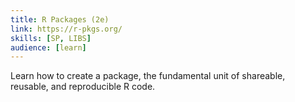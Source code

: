 ```yaml
---
title: R Packages (2e)
link: https://r-pkgs.org/
skills: [SP, LIBS]
audience: [learn]
---
```


Learn how to create a package, the fundamental unit of shareable, reusable, and reproducible R code.

